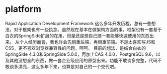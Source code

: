 # platform
Rapid Application Development Framework
这么多年开发历程，总有一些想法，对于框架也有一些执念。虽然现在基本在做架构方面的事，框架也有一套基于白衣的SpringSide扩展的在用，但是还是想自己搞一套能够快速使用的东西出来。
从个人经历而言，我也许会先侧重后端，再侧重前端。不是太喜欢写JS和CSS，更不喜欢浏览器兼容性的问题，呵呵。
目前的想法，是结合白衣的SpringSide 4.3.0和SpringSide 5.0.0，再加上CAS 4.0.0，PostgreSQL 9.6，以及其他没想全的东西，做一套企业级应用的原型出来。功能不敢谈多完整，代码不敢谈多漂亮，这么多年下来，也算是对自己的一个交代吧。
